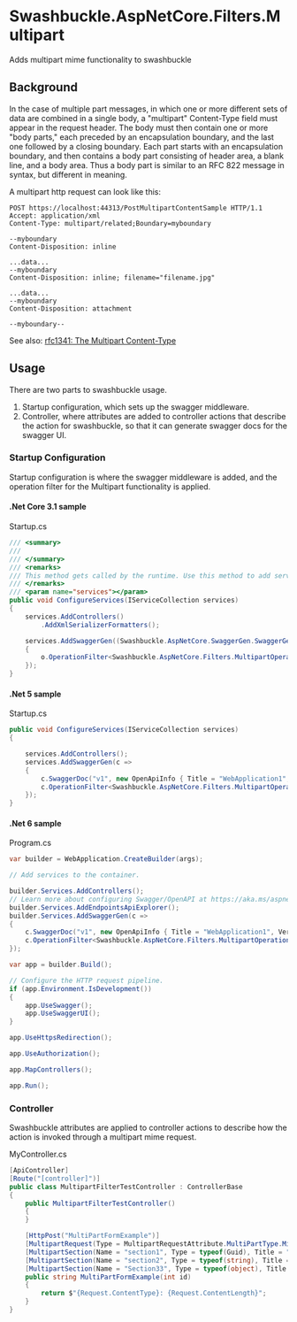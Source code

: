 # Swashbuckle.AspNetCore.Filters.Multipart
Adds multipart mime functionality to swashbuckle

## Background
In the case of multiple part messages, in which one or more different sets of data are combined in a single body, a "multipart" Content-Type field must appear in the request header. The body must then contain one or more "body parts," each preceded by an encapsulation boundary, and the last one followed by a closing boundary. Each part starts with an encapsulation boundary, and then contains a body part consisting of header area, a blank line, and a body area. Thus a body part is similar to an RFC 822 message in syntax, but different in meaning.

A multipart http request can look like this:
```
POST https://localhost:44313/PostMultipartContentSample HTTP/1.1
Accept: application/xml
Content-Type: multipart/related;Boundary=myboundary

--myboundary
Content-Disposition: inline

...data...
--myboundary
Content-Disposition: inline; filename="filename.jpg"

...data...
--myboundary
Content-Disposition: attachment

--myboundary--
```
See also: [rfc1341: The Multipart Content-Type](https://www.w3.org/Protocols/rfc1341/7_2_Multipart.html)

## Usage
There are two parts to swashbuckle usage.
1. Startup configuration, which sets up the swagger middleware.
2. Controller, where attributes are added to controller actions that describe the action for swashbuckle, so that it can generate swagger docs for the swagger UI.

### Startup Configuration
Startup configuration is where the swagger middleware is added, and the operation filter for the Multipart functionality is applied.

#### .Net Core 3.1 sample
Startup.cs
```C#
/// <summary>
/// 
/// </summary>
/// <remarks>
/// This method gets called by the runtime. Use this method to add services to the container.
/// </remarks>
/// <param name="services"></param>
public void ConfigureServices(IServiceCollection services)
{
    services.AddControllers()
        .AddXmlSerializerFormatters();

    services.AddSwaggerGen((Swashbuckle.AspNetCore.SwaggerGen.SwaggerGenOptions o) =>
    {
        o.OperationFilter<Swashbuckle.AspNetCore.Filters.MultipartOperationFilter>();
    });
}
```

#### .Net 5 sample
Startup.cs
```C#
public void ConfigureServices(IServiceCollection services)
{

    services.AddControllers();
    services.AddSwaggerGen(c =>
    {
        c.SwaggerDoc("v1", new OpenApiInfo { Title = "WebApplication1", Version = "v1" });
        c.OperationFilter<Swashbuckle.AspNetCore.Filters.MultipartOperationFilter>();
    });
}
```

#### .Net 6 sample
Program.cs
```C#
var builder = WebApplication.CreateBuilder(args);

// Add services to the container.

builder.Services.AddControllers();
// Learn more about configuring Swagger/OpenAPI at https://aka.ms/aspnetcore/swashbuckle
builder.Services.AddEndpointsApiExplorer();
builder.Services.AddSwaggerGen(c =>
{
    c.SwaggerDoc("v1", new OpenApiInfo { Title = "WebApplication1", Version = "v1" });
    c.OperationFilter<Swashbuckle.AspNetCore.Filters.MultipartOperationFilter>();
});

var app = builder.Build();

// Configure the HTTP request pipeline.
if (app.Environment.IsDevelopment())
{
    app.UseSwagger();
    app.UseSwaggerUI();
}

app.UseHttpsRedirection();

app.UseAuthorization();

app.MapControllers();

app.Run();
```

### Controller
Swashbuckle attributes are applied to controller actions to describe how the action is invoked through a multipart mime request.

MyController.cs

```C#
[ApiController]
[Route("[controller]")]
public class MultipartFilterTestController : ControllerBase
{
    public MultipartFilterTestController()
    {
    }

    [HttpPost("MultiPartFormExample")]
    [MultipartRequest(Type = MultipartRequestAttribute.MultiPartType.Mixed | MultipartRequestAttribute.MultiPartType.FormData | MultipartRequestAttribute.MultiPartType.Related)]
    [MultipartSection(Name = "section1", Type = typeof(Guid), Title = "This is guid")]
    [MultipartSection(Name = "section2", Type = typeof(string), Title = "This is xml string", ContentType = "application/xml")]
    [MultipartSection(Name = "Section33", Type = typeof(object), Title = "This is xml string", ContentType = "application/xml")]
    public string MultiPartFormExample(int id)
    {
        return $"{Request.ContentType}: {Request.ContentLength}";
    }
}
```

